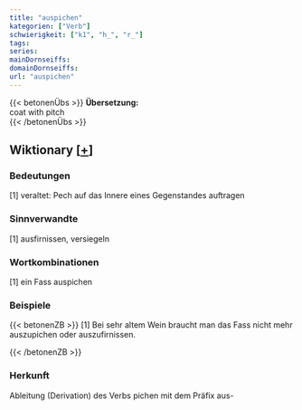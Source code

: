 ```yaml
---
title: "auspichen"
kategorien: ["Verb"]
schwierigkeit: ["k1", "h_", "r_"]
tags:
series:
mainDornseiffs:
domainDornseiffs:
url: "auspichen"
---
```


{{< betonenÜbs >}}
**Übersetzung:**  
coat with pitch  
{{< /betonenÜbs >}}

## Wiktionary [[+](https://de.wiktionary.org/wiki/auspichen)]

### Bedeutungen
[1] veraltet: Pech auf das Innere eines Gegenstandes auftragen  

### Sinnverwandte
[1] ausfirnissen, versiegeln  

### Wortkombinationen
[1] ein Fass auspichen  

### Beispiele
{{< betonenZB >}}
[1] Bei sehr altem Wein braucht man das Fass nicht mehr auszupichen oder auszufirnissen.  

{{< /betonenZB >}}
### Herkunft
Ableitung (Derivation) des Verbs pichen mit dem Präfix aus-  


